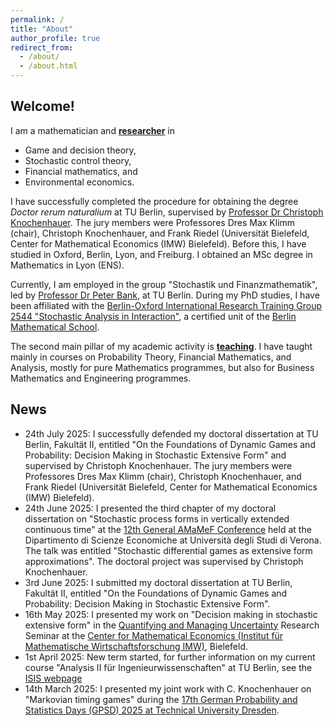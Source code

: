 ```yaml
---
permalink: /
title: "About"
author_profile: true
redirect_from: 
  - /about/
  - /about.html
---
```


## Welcome!

I am a mathematician and <a href="/research">**researcher**</a> in 
* Game and decision theory,
* Stochastic control theory,
* Financial mathematics, and
* Environmental economics.

I have successfully completed the procedure for obtaining the degree <em>Doctor rerum naturalium</em> at TU Berlin, supervised by <a href="https://stochasticcontrol.org/">Professor Dr Christoph Knochenhauer</a>. The jury members were Professores Dres Max Klimm (chair), Christoph Knochenhauer, and Frank Riedel (Universität Bielefeld, Center for Mathematical Economics (IMW) Bielefeld). Before this, I have studied in Oxford, Berlin, Lyon, and Freiburg. I obtained an MSc degree in Mathematics in Lyon (ENS).

Currently, I am employed in the group "Stochastik und Finanzmathematik", led by <a href="https://www3.math.tu-berlin.de/stoch/wp_bank/">Professor Dr Peter Bank</a>, at TU Berlin. During my PhD studies, I have been affiliated with the <a href="https://www3.math.tu-berlin.de/stoch/IRTG/">Berlin-Oxford International Research Training Group 2544 "Stochastic Analysis in Interaction"</a>, a certified unit of the <a href="https://www.math-berlin.de/">Berlin Mathematical School</a>.

The second main pillar of my academic activity is <a href="/teaching">**teaching**</a>. I have taught mainly in courses on Probability Theory, Financial Mathematics, and Analysis, mostly for pure Mathematics programmes, but also for Business Mathematics and Engineering programmes.

## News

* 24th July 2025: I successfully defended my doctoral dissertation at TU Berlin, Fakultät II, entitled "On the Foundations of Dynamic Games and Probability: Decision Making in Stochastic Extensive Form" and supervised by Christoph Knochenhauer. The jury members were Professores Dres Max Klimm (chair), Christoph Knochenhauer, and Frank Riedel (Universität Bielefeld, Center for Mathematical Economics (IMW) Bielefeld). 
* 24th June 2025: I presented the third chapter of my doctoral dissertation on "Stochastic process forms in vertically extended continuous time" at the <a href="https://sites.google.com/view/amamef2025/home">12th General AMaMeF Conference</a> held at the Dipartimento di Scienze Economiche at Università degli Studi di Verona. The talk was entitled "Stochastic differential games as extensive form approximations". The doctoral project was supervised by Christoph Knochenhauer.
* 3rd June 2025: I submitted my doctoral dissertation at TU Berlin, Fakultät II, entitled "On the Foundations of Dynamic Games and Probability: Decision Making in Stochastic Extensive Form".
* 16th May 2025: I presented my work on "Decision making in stochastic extensive form" in the <a href="https://www.uni-bielefeld.de/forschung/profil/fokusbereiche/quamu/index.xml">Quantifying and Managing Uncertainty</a> Research Seminar at the <a href="https://www.uni-bielefeld.de/zwe/imw/">Center for Mathematical Economics (Institut für Mathematische Wirtschaftsforschung IMW)</a>, Bielefeld.
* 1st April 2025: New term started, for further information on my current course "Analysis II für Ingenieurwissenschaften" at TU Berlin, see the <a href="https://isis.tu-berlin.de/course/view.php?id=37634">ISIS webpage</a>
* 14th March 2025: I presented my joint work with C. Knochenhauer on "Markovian timing games" during the <a href="https://www.gpsd-2025.de/">17th German Probability and Statistics Days (GPSD) 2025 at Technical University Dresden</a>.


